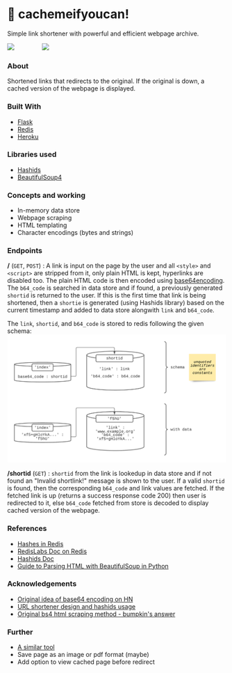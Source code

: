 # 📓 cachemeifyoucan!
Simple link shortener with powerful and efficient webpage archive.

<span style="display:inline-block;">
<!-- <img src="https://upload.wikimedia.org/wikipedia/commons/c/c3/Python-logo-notext.svg"> &emsp;&ensp; -->
<img src="https://upload.wikimedia.org/wikipedia/commons/3/3c/Flask_logo.svg" width="300px"> &emsp;&ensp;&emsp;&ensp;&emsp;
<img src="https://upload.wikimedia.org/wikipedia/en/6/6b/Redis_Logo.svg" width="295px">
</span>

### About
Shortened links that redirects to the original. If the original is down, a cached version of the webpage is displayed.

### Built With
- [Flask](https://flask.palletsprojects.com/en/2.0.x/)
- [Redis](https://redis.io/)
- [Heroku](https://www.heroku.com/)

### Libraries used
- [Hashids](https://pypi.org/project/hashids/)
- [BeautifulSoup4](https://www.crummy.com/software/BeautifulSoup/bs4/doc/)

### Concepts and working
- In-memory data store
- Webpage scraping
- HTML templating
- Character encodings (bytes and strings)

### Endpoints
**/** (`GET`, `POST`) : A link is input on the page by the user and all `<style>` and `<script>` are stripped from it, only plain HTML is kept, hyperlinks are disabled too. The plain HTML code is then encoded using [base64encoding](https://docs.python.org/3/library/base64.html). The `b64_code` is searched in data store and if found, a previously generated `shortid` is returned to the user. If this is the first time that link is being shortened, then a `shortie` is generated (using Hashids library) based on the current timestamp and added to data store alongwith `link` and `b64_code`.

The `link`, `shortid`, and `b64_code` is stored to redis following the given schema:
![redis_schema](/static/images/redis_schema.png)

**/shortid** (`GET`) : `shortid` from the link is lookedup in data store and if not found an "Invalid shortlink!" message is shown to the user. If a valid `shortid` is found, then the corresponding `b64_code` and link values are fetched. If the fetched link is up (returns a success response code 200) then user is redirected to it, else `b64_code` fetched from store is decoded to display cached version of the webpage.


### References
- [Hashes in Redis](https://pythontic.com/database/redis/hash%20-%20add%20and%20remove%20elements)
- [RedisLabs Doc on Redis](https://redislabs.com/ebook/part-1-getting-started/chapter-1-getting-to-know-redis/1-2-what-redis-data-structures-look-like/1-2-4-hashes-in-redis/)
- [Hashids Doc](https://pypi.org/project/hashids/)
- [Guide to Parsing HTML with BeautifulSoup in Python](https://stackabuse.com/guide-to-parsing-html-with-beautifulsoup-in-python)

### Acknowledgements
- [Original idea of base64 encoding on HN](https://news.ycombinator.com/item?id=2464213)
- [URL shortener design and hashids usage](https://www.digitalocean.com/community/tutorials/how-to-make-a-url-shortener-with-flask-and-sqlite)
- [Original bs4 html scraping method - bumpkin's answer](https://stackoverflow.com/questions/1936466/beautifulsoup-grab-visible-webpage-text)

### Further
- [A similar tool](https://archive.is/)
- Save page as an image or pdf format (maybe)
- Add option to view cached page before redirect